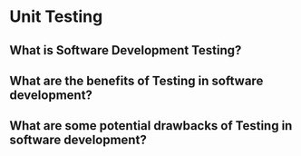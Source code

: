 # Unit Testing
## What is Software Development Testing?

## What are the benefits of Testing in software development?

## What are some potential drawbacks of Testing in software development?
